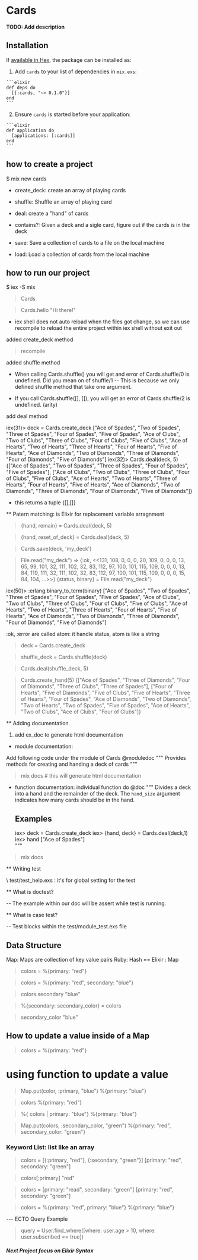 # Cards

**TODO: Add description**

## Installation

If [available in Hex](https://hex.pm/docs/publish), the package can be installed as:

  1. Add `cards` to your list of dependencies in `mix.exs`:

    ```elixir
    def deps do
      [{:cards, "~> 0.1.0"}]
    end
    ```

  2. Ensure `cards` is started before your application:

    ```elixir
    def application do
      [applications: [:cards]]
    end
    ```

## how to create a project

$ mix new cards

* create_deck: create an array of playing cards

* shuffle: Shuffle an array of playing card

* deal: create a "hand" of cards

* contains?: Given a deck and a sigle card, figure out if the cards is in the deck

* save: Save a collection of cards to a file on the local machine

* load: Load a collection of cards from the local machine

## how to run our project

$ iex -S mix

> Cards

> Cards.hello
"Hi there!"

* iex shell does not auto reload when the files got change, so we can use recompile to reload the entire project within iex shell without exit out

added create_deck method

> recompile

added shuffle method


* When calling Cards.shuffle() you will get and error of Cards.shuffle/0 is undefined. Did you mean on of shuffle/1
 -- This is because we only defined shuffle method that take one argument.

* If you call Cards.shuffle([], []), you will get an error of Cards.shuffle/2 is undefined. (arity)

add deal method

iex(31)> deck = Cards.create_deck
["Ace of Spades", "Two of Spades", "Three of Spades", "Four of Spades",
 "Five of Spades", "Ace of Clubs", "Two of Clubs", "Three of Clubs",
 "Four of Clubs", "Five of Clubs", "Ace of Hearts", "Two of Hearts",
 "Three of Hearts", "Four of Hearts", "Five of Hearts", "Ace of Diamonds",
 "Two of Diamonds", "Three of Diamonds", "Four of Diamonds", "Five of Diamonds"]
iex(32)> Cards.deal(deck, 5)
{["Ace of Spades", "Two of Spades", "Three of Spades", "Four of Spades",
  "Five of Spades"],
 ["Ace of Clubs", "Two of Clubs", "Three of Clubs", "Four of Clubs",
  "Five of Clubs", "Ace of Hearts", "Two of Hearts", "Three of Hearts",
  "Four of Hearts", "Five of Hearts", "Ace of Diamonds", "Two of Diamonds",
  "Three of Diamonds", "Four of Diamonds", "Five of Diamonds"]}

  * this returns a tuple {[],[]}

  ** Patern matching: is Elixir for replacement variable arragnment

  > {hand, remain} =  Cards.deal(deck, 5)

> {hand, reset_of_deck} = Cards.deal(deck, 5)

> Cards.save(deck, 'my_deck')

> File.read("my_deck")
=>
{:ok,
 <<131, 108, 0, 0, 0, 20, 109, 0, 0, 0, 13, 65, 99, 101,
   32, 111, 102, 32, 83, 112, 97, 100, 101, 115, 109, 0, 0,
   0, 13, 84, 119, 111, 32, 111, 102, 32, 83, 112, 97, 100,
   101, 115, 109, 0, 0, 0, 15, 84, 104, ...>>}
> {status, binary} = File.read("my_deck")

iex(50)> :erlang.binary_to_term(binary)
["Ace of Spades", "Two of Spades", "Three of Spades",
 "Four of Spades", "Five of Spades", "Ace of Clubs",
 "Two of Clubs", "Three of Clubs", "Four of Clubs",
 "Five of Clubs", "Ace of Hearts", "Two of Hearts",
 "Three of Hearts", "Four of Hearts", "Five of Hearts",
 "Ace of Diamonds", "Two of Diamonds", "Three of Diamonds",
 "Four of Diamonds", "Five of Diamonds"]


:ok, :error are called atom: it handle status, atom is like a string

> deck = Cards.create_deck

> shuffle_deck = Cards.shuffle(deck)

> Cards.deal(shuffle_deck, 5)

> Cards.create_hand(5)
{["Ace of Spades", "Three of Diamonds", "Four of Diamonds", "Three of Clubs",
  "Three of Spades"],
 ["Four of Hearts", "Five of Diamonds", "Five of Clubs", "Five of Hearts",
  "Three of Hearts", "Four of Spades", "Ace of Diamonds", "Two of Diamonds",
  "Two of Hearts", "Two of Spades", "Five of Spades", "Ace of Hearts",
  "Two of Clubs", "Ace of Clubs", "Four of Clubs"]}

** Adding documentation

1. add ex_doc to generate html documentation

- module documentation:

Add following code under the module of Cards
  @moduledoc """
    Provides methods for creating and handing a deck of cards
  """

> mix docs  # this will generate html documentation

- function documentation: individual function do
  @doc """
    Divides a deck into a hand and the remainder of the deck.
    The `hand_size` argument indicates how many cards should be in the hand.

  ## Examples

    iex> deck = Cards.create_deck
    iex> {hand, deck} = Cards.deal(deck,1)
    iex> hand
    ["Ace of Spades"]   
  """
> mix docs 


** Writing test

\\ test/test_help.exs : it's for global setting for the test


** What is doctest?

-- The example within our doc will be assert while test is running.

** What is case test?

-- Test blocks within the test/module_test.exs file


## Data Structure

Map: Maps are collection of key value pairs 
Ruby: Hash == Elixir : Map

> colors = %{primary: "red"}

> colors = %{primary: "red", secondary: "blue"}

> colors.secondary
"blue"

> %{secondary: secondary_color} = colors

> secondary_color
"blue"

## How to update a value inside of a Map

> colors = %{primary: "red"}
# using function to update a value

> Map.put(color, :primary, "blue")
%{primary: "blue"}

>colors
%{primary: "red"}

> %{ colors | primary: "blue"}
%{primary: "blue"}

> Map.put(colors, :secondary_color, "green")
%{primary: "red", secondary_color: "green"}

### Keyword List: list like an array

> colors = [{:primary, "red"}, {:secondary, "green"}]
[primary: "red", secondary: "green"]

> colors[:primary]
"red"

> colors = [primary: "read", secondary: "green"]
[primary: "red", secondary: "green"]

> colors = %{primary: "red", primary: "blue"}
%{primary: "blue"}

--- ECTO Query Example
> query = User.find_where([where: user.age > 10, where: user.subscribed == true])



##### Next Project focus on Elixir Syntax


